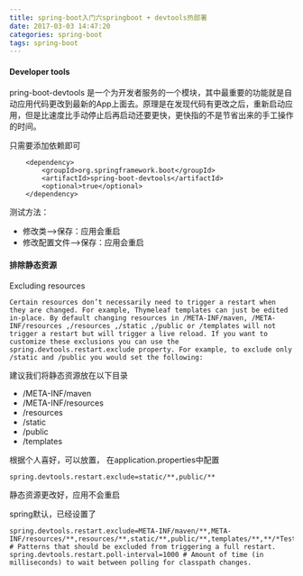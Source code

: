 ```yaml
---
title: spring-boot入门六springboot + devtools热部署
date: 2017-03-03 14:47:20
categories: spring-boot
tags: spring-boot
---
```



#### Developer tools
pring-boot-devtools 是一个为开发者服务的一个模块，其中最重要的功能就是自动应用代码更改到最新的App上面去。原理是在发现代码有更改之后，重新启动应用，但是比速度比手动停止后再启动还要更快，更快指的不是节省出来的手工操作的时间。

只需要添加依赖即可
```
	<dependency>
        <groupId>org.springframework.boot</groupId>
        <artifactId>spring-boot-devtools</artifactId>
        <optional>true</optional>
    </dependency>
```

测试方法：

* 修改类-->保存：应用会重启
* 修改配置文件-->保存：应用会重启


#### 排除静态资源
Excluding resources
```
Certain resources don’t necessarily need to trigger a restart when they are changed. For example, Thymeleaf templates can just be edited in-place. By default changing resources in /META-INF/maven, /META-INF/resources ,/resources ,/static ,/public or /templates will not trigger a restart but will trigger a live reload. If you want to customize these exclusions you can use the spring.devtools.restart.exclude property. For example, to exclude only /static and /public you would set the following:
```
建议我们将静态资源放在以下目录
* /META-INF/maven
* /META-INF/resources
* /resources
* /static
* /public
* /templates

根据个人喜好，可以放置，
在application.properties中配置
```
spring.devtools.restart.exclude=static/**,public/**
```
静态资源更改好，应用不会重启

spring默认，已经设置了
```
spring.devtools.restart.exclude=META-INF/maven/**,META-INF/resources/**,resources/**,static/**,public/**,templates/**,**/*Test.class,**/*Tests.class,git.properties # Patterns that should be excluded from triggering a full restart.
spring.devtools.restart.poll-interval=1000 # Amount of time (in milliseconds) to wait between polling for classpath changes.

```